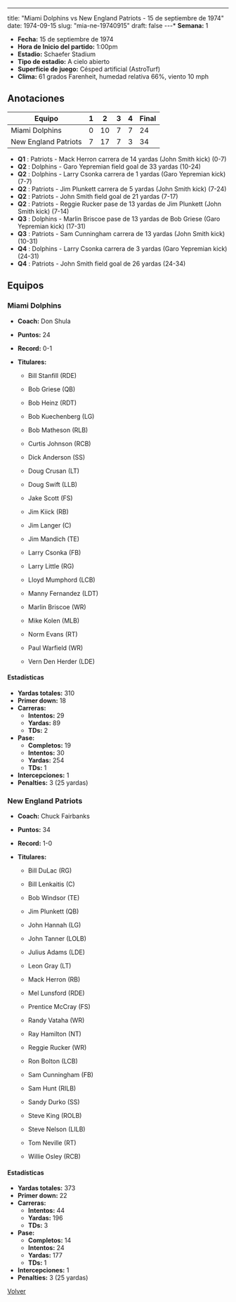 ---
title: "Miami Dolphins vs New England Patriots - 15 de septiembre de 1974"
date: 1974-09-15
slug: "mia-ne-19740915"
draft: false
---* **Semana:** 1
* **Fecha:** 15 de septiembre de 1974
* **Hora de Inicio del partido:** 1:00pm
* **Estadio:** Schaefer Stadium
* **Tipo de estadio:** A cielo abierto
* **Superficie de juego:** Césped artificial (AstroTurf)
* **Clima:** 61 grados Farenheit, humedad relativa 66%, viento 10 mph




## Anotaciones
| Equipo | 1 | 2 | 3 | 4 | Final |
|--------|---|---|---|---|-------|
| Miami Dolphins  | 0 | 10 | 7 | 7  | 24 |
| New England Patriots  | 7 | 17 | 7 | 3  | 34 |
* **Q1** : Patriots - Mack Herron carrera de 14 yardas (John Smith kick) (0-7)
* **Q2** : Dolphins - Garo Yepremian field goal de 33 yardas (10-24)
* **Q2** : Dolphins - Larry Csonka carrera de 1 yardas (Garo Yepremian kick) (7-7)
* **Q2** : Patriots - Jim Plunkett carrera de 5 yardas (John Smith kick) (7-24)
* **Q2** : Patriots - John Smith field goal de 21 yardas (7-17)
* **Q2** : Patriots - Reggie Rucker pase de 13 yardas de Jim Plunkett (John Smith kick) (7-14)
* **Q3** : Dolphins - Marlin Briscoe pase de 13 yardas de Bob Griese (Garo Yepremian kick) (17-31)
* **Q3** : Patriots - Sam Cunningham carrera de 13 yardas (John Smith kick) (10-31)
* **Q4** : Dolphins - Larry Csonka carrera de 3 yardas (Garo Yepremian kick) (24-31)
* **Q4** : Patriots - John Smith field goal de 26 yardas (24-34)


## Equipos


### Miami Dolphins
* **Coach:** Don Shula
* **Puntos:** 24
* **Record:** 0-1
* **Titulares:** 

  * Bill Stanfill (RDE) 

  * Bob Griese (QB) 

  * Bob Heinz (RDT) 

  * Bob Kuechenberg (LG) 

  * Bob Matheson (RLB) 

  * Curtis Johnson (RCB) 

  * Dick Anderson (SS) 

  * Doug Crusan (LT) 

  * Doug Swift (LLB) 

  * Jake Scott (FS) 

  * Jim Kiick (RB) 

  * Jim Langer (C) 

  * Jim Mandich (TE) 

  * Larry Csonka (FB) 

  * Larry Little (RG) 

  * Lloyd Mumphord (LCB) 

  * Manny Fernandez (LDT) 

  * Marlin Briscoe (WR) 

  * Mike Kolen (MLB) 

  * Norm Evans (RT) 

  * Paul Warfield (WR) 

  * Vern Den Herder (LDE) 

#### Estadísticas
* **Yardas totales:** 310
* **Primer down:** 18
* **Carreras:**
  * **Intentos:** 29
  * **Yardas:** 89
  * **TDs:** 2
* **Pase:**
  * **Completos:** 19
  * **Intentos:** 30
  * **Yardas:** 254
  * **TDs:** 1
* **Intercepciones:** 1
* **Penalties:** 3 (25 yardas)

### New England Patriots
* **Coach:** Chuck Fairbanks
* **Puntos:** 34
* **Record:** 1-0
* **Titulares:** 

  * Bill DuLac (RG) 

  * Bill Lenkaitis (C) 

  * Bob Windsor (TE) 

  * Jim Plunkett (QB) 

  * John Hannah (LG) 

  * John Tanner (LOLB) 

  * Julius Adams (LDE) 

  * Leon Gray (LT) 

  * Mack Herron (RB) 

  * Mel Lunsford (RDE) 

  * Prentice McCray (FS) 

  * Randy Vataha (WR) 

  * Ray Hamilton (NT) 

  * Reggie Rucker (WR) 

  * Ron Bolton (LCB) 

  * Sam Cunningham (FB) 

  * Sam Hunt (RILB) 

  * Sandy Durko (SS) 

  * Steve King (ROLB) 

  * Steve Nelson (LILB) 

  * Tom Neville (RT) 

  * Willie Osley (RCB) 

#### Estadísticas
* **Yardas totales:** 373
* **Primer down:** 22
* **Carreras:**
  * **Intentos:** 44
  * **Yardas:** 196
  * **TDs:** 3
* **Pase:**
  * **Completos:** 14
  * **Intentos:** 24
  * **Yardas:** 177
  * **TDs:** 1
* **Intercepciones:** 1
* **Penalties:** 3 (25 yardas)


[Volver](/historia/1974)
